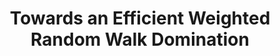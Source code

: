 ---
title: "Towards an Efficient Weighted Random Walk Domination"
authors:
- Songsong Mo
- admin
- Ping Zhang
- Zhiyong Peng

publication_types: ["1"]
publication: In *the 47rd International Conference on Very Large Data Bases (VLDB)*
publication_short: In *PVLDB*
publishDate: "2020-11-16"

abstract: 


#tags:
#- Source Themes
featured: true

links:
- name: Code
  url: https://github.com/rmitbggroup/RandomWalkDomination
url_pdf: http://vldb.org/pvldb/vol14/p560-mo.pdf

---